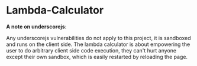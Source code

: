 # Lambda-Calculator

**A note on underscorejs**:

Any underscorejs vulnerabilities do not apply to this project, it is sandboxed and runs on the client side. The lambda calculator is about empowering the user to do arbitrary client side code execution, they can't hurt anyone except their own sandbox, which is easily restarted by reloading the page.
